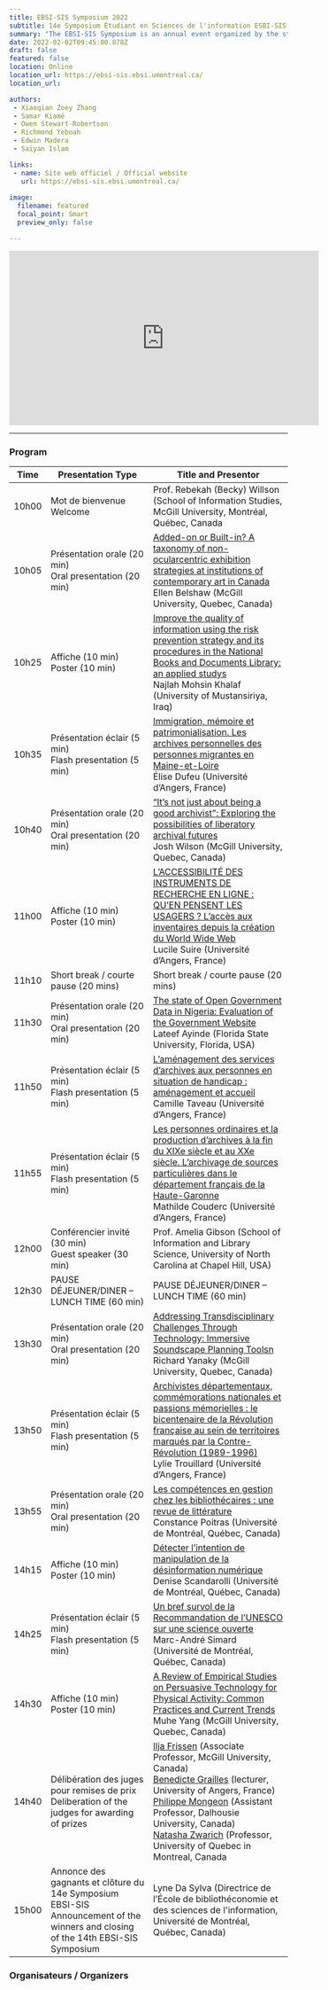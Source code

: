 ```yaml
---
title: EBSI-SIS Symposium 2022
subtitle: 14e Symposium Étudiant en Sciences de l'information ESBI-SIS / 14th EBSI-SIS Student Symposium in Information Studies 
summary: "The EBSI-SIS Symposium is an annual event organized by the student of the École de bibliothéconomie et des sciences de l'information (Université de Montréal) and the School of Information Studies (McGill University)"
date: 2022-02-02T09:45:00.878Z
draft: false
featured: false
location: Online
location_url: https://ebsi-sis.ebsi.umontreal.ca/
location_url: 

authors:
 - Xiaoqian Zoey Zhang
 - Samar Kiamé
 - Owen Stewart-Robertson
 - Richmond Yeboah
 - Edwin Madera
 - Saiyan Islam

links:
 - name: Site web officiel / Official website
   url: https://ebsi-sis.ebsi.umontreal.ca/
   
image:
  filename: featured
  focal_point: Smart
  preview_only: false

---
```

<iframe width="560" height="315" src="https://www.youtube.com/embed/videoseries?list=PLHgr5ZnpF46tfJa7NUUwCkBdXoQoC0m_k" title="YouTube video player" frameborder="0" allow="accelerometer; autoplay; clipboard-write; encrypted-media; gyroscope; picture-in-picture" allowfullscreen></iframe>

---

### Program
| Time | Presentation Type | Title and Presentor
 |-------------	|-------------- | -------------------------- |  
 | 10h00 | Mot de bienvenue</br>Welcome  | Prof. Rebekah (Becky) Willson (School of Information Studies, McGill University, Montréal, Québec, Canada
 | 10h05 | Présentation orale (20 min)</br>Oral presentation (20 min) | [Added-on or Built-in? A taxonomy of non-ocularcentric exhibition strategies at institutions of contemporary art in Canada](../../talk/EBSI-SIS2022.01Belshaw) </br> Ellen Belshaw (McGill University, Quebec, Canada)
 | 10h25 | Affiche (10 min)</br> Poster (10 min) | [Improve the quality of information using the risk prevention strategy and its procedures in the National Books and Documents Library: an applied studys](../../talk/EBSI-SIS2022.02Khalaf) </br> Najlah Mohsin Khalaf (University of Mustansiriya, Iraq)
 | 10h35 | Présentation éclair (5 min)</br> Flash presentation (5 min) | [Immigration, mémoire et patrimonialisation. Les archives personnelles des personnes migrantes en Maine-et-Loire](../../talk/EBSI-SIS2022.03Dufeu) </br> Élise Dufeu (Université d’Angers, France)
 | 10h40 | Présentation orale (20 min)</br>Oral presentation (20 min) | [“It’s not just about being a good archivist”: Exploring the possibilities of liberatory archival futures](../../talk/EBSI-SIS2022.04Wilson) </br> Josh Wilson (McGill University, Quebec, Canada)
 | 11h00 | Affiche (10 min)</br>Poster (10 min) | [L’ACCESSIBILITÉ DES INSTRUMENTS DE RECHERCHE EN LIGNE : QU’EN PENSENT LES USAGERS ? L’accès aux inventaires depuis la création du World Wide Web](../../talk/EBSI-SIS2022.05Suire) </br> Lucile Suire (Université d’Angers, France)
 | 11h10 | Short break / courte pause (20 mins) | Short break / courte pause (20 mins)
 | 11h30 | Présentation orale (20 min)</br>Oral presentation (20 min) | [The state of Open Government Data in Nigeria: Evaluation of the Government Website](../../talk/EBSI-SIS2022.06Ayinde) </br> Lateef Ayinde (Florida State University, Florida, USA)
 | 11h50 | Présentation éclair (5 min)</br>Flash presentation (5 min) | [L’aménagement des services d’archives aux personnes en situation de handicap : aménagement et accueil](../../talk/EBSI-SIS2022.07Taveau) </br> Camille Taveau (Université d’Angers, France)
 | 11h55 | Présentation éclair (5 min)</br>Flash presentation (5 min) | [Les personnes ordinaires et la production d’archives à la fin du XIXe siècle et au XXe siècle. L’archivage de sources particulières dans le département français de la Haute-Garonne](../../talk/EBSI-SIS2022.10Couderc) </br> Mathilde Couderc (Université d’Angers, France) 
 | 12h00 | Conférencier invité (30 min)</br>Guest speaker (30 min) | Prof. Amelia Gibson (School of Information and Library Science, University of North Carolina at Chapel Hill, USA)
 | 12h30 | PAUSE DÉJEUNER/DINER – LUNCH TIME (60 min) | PAUSE DÉJEUNER/DINER – LUNCH TIME (60 min)
 | 13h30 | Présentation orale (20 min)</br>Oral presentation (20 min) | [Addressing Transdisciplinary Challenges Through Technology: Immersive Soundscape Planning Toolsn](../../talk/EBSI-SIS2022.08Yanaky) </br> Richard Yanaky (McGill University, Quebec, Canada)
 | 13h50 | Présentation éclair (5 min)</br>Flash presentation (5 min) | [Archivistes départementaux, commémorations nationales et passions mémorielles : le bicentenaire de la Révolution française au sein de territoires marqués par la Contre- Révolution (1989-1996)](../../talk/EBSI-SIS2022.09Trouillard) </br> Lylie Trouillard (Université d’Angers, France) 
 | 13h55 | Présentation orale (20 min)</br>Oral presentation (20 min) | [Les compétences en gestion chez les bibliothécaires : une revue de littérature](../../talk/EBSI-SIS2022.11Poitras) </br> Constance Poitras (Université de Montréal, Québec, Canada)
 | 14h15 | Affiche (10 min)</br>Poster (10 min) | [Détecter l’intention de manipulation de la désinformation numérique](../../talk/EBSI-SIS2022.12Scandarolli) </br> Denise Scandarolli (Université de Montréal, Québec, Canada) 
 | 14h25 | Présentation éclair (5 min)</br>Flash presentation (5 min) | [Un bref survol de la Recommandation de l’UNESCO sur une science ouverte](../../talk/EBSI-SIS2022.13Simard) </br> Marc-André Simard (Université de Montréal, Québec, Canada) 
 | 14h30 | Affiche (10 min)</br>Poster (10 min) | [A Review of Empirical Studies on Persuasive Technology for Physical Activity: Common Practices and Current Trends](../../talk/EBSI-SIS2022.14Yang) </br> Muhe Yang (McGill University, Quebec, Canada) 
 | 14h40 | Délibération des juges pour remises de prix</br>Deliberation of the judges for awarding of prizes | [Ilja Frissen](../../author/ilja-frissen) (Associate Professor, McGill University, Canada)</br>[Benedicte Grailles](../../author/benedicte-grailles) (lecturer, University of Angers, France)</br>[Philippe Mongeon](../../author/philippe-mongeon) (Assistant Professor, Dalhousie University, Canada)</br>[Natasha Zwarich](../../author/natasha-zwarich) (Professor, University of Quebec in Montreal, Canada
 | 15h00 |  Annonce des gagnants et clôture du 14e Symposium EBSI-SIS</br> Announcement of the winners and closing of the 14th EBSI-SIS Symposium | Lyne Da Sylva (Directrice de l’École de bibliothéconomie et des sciences de l'information, Université de Montréal, Québec, Canada)

### Organisateurs / Organizers
